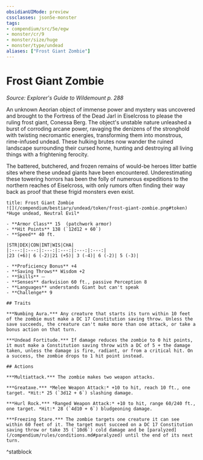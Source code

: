 ```yaml
---
obsidianUIMode: preview
cssclasses: json5e-monster
tags:
- compendium/src/5e/egw
- monster/cr/9
- monster/size/huge
- monster/type/undead
aliases: ["Frost Giant Zombie"]
---
```

# Frost Giant Zombie
*Source: Explorer's Guide to Wildemount p. 288*  

An unknown Aeorian object of immense power and mystery was uncovered and brought to the Fortress of the Dead Jarl in Eiselcross to please the ruling frost giant, Conessa Berg. The object's unstable nature unleashed a burst of corroding arcane power, ravaging the denizens of the stronghold with twisting necromantic energies, transforming them into monstrous, rime-infused undead. These hulking brutes now wander the ruined landscape surrounding their cursed home, hunting and destroying all living things with a frightening ferocity.

The battered, butchered, and frozen remains of would-be heroes litter battle sites where these undead giants have been encountered. Underestimating these towering horrors has been the folly of numerous expeditions to the northern reaches of Eiselcross, with only rumors often finding their way back as proof that these frigid monsters even exist.

```ad-statblock
title: Frost Giant Zombie
![](/compendium/bestiary/undead/token/frost-giant-zombie.png#token)
*Huge undead, Neutral Evil*

- **Armor Class** 15  (patchwork armor)
- **Hit Points** 138 (`12d12 + 60`)
- **Speed** 40 ft.

|STR|DEX|CON|INT|WIS|CHA|
|:---:|:---:|:---:|:---:|:---:|:---:|
|23 (+6)| 6 (-2)|21 (+5)| 3 (-4)| 6 (-2)| 5 (-3)|

- **Proficiency Bonus** +4
- **Saving Throws** Wisdom +2
- **Skills** ⏤
- **Senses** darkvision 60 ft., passive Perception 8
- **Languages** understands Giant but can't speak
- **Challenge** 9

## Traits

***Numbing Aura.*** Any creature that starts its turn within 10 feet of the zombie must make a DC 17 Constitution saving throw. Unless the save succeeds, the creature can't make more than one attack, or take a bonus action on that turn.

***Undead Fortitude.*** If damage reduces the zombie to 0 hit points, it must make a Constitution saving throw with a DC of 5 + the damage taken, unless the damage is fire, radiant, or from a critical hit. On a success, the zombie drops to 1 hit point instead.

## Actions

***Multiattack.*** The zombie makes two weapon attacks.

***Greataxe.*** *Melee Weapon Attack:* +10 to hit, reach 10 ft., one target. *Hit:* 25 (`3d12 + 6`) slashing damage.

***Hurl Rock.*** *Ranged Weapon Attack:* +10 to hit, range 60/240 ft., one target. *Hit:* 28 (`4d10 + 6`) bludgeoning damage.

***Freezing Stare.*** The zombie targets one creature it can see within 60 feet of it. The target must succeed on a DC 17 Constitution saving throw or take 35 (`10d6`) cold damage and be [paralyzed](/compendium/rules/conditions.md#paralyzed) until the end of its next turn.
```
^statblock